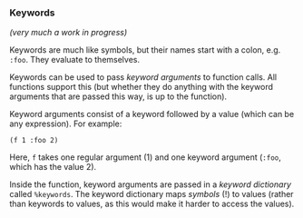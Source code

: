 ### Keywords

*(very much a work in progress)*

Keywords are much like symbols, but their names start with a colon, e.g.
`:foo`. They evaluate to themselves.

Keywords can be used to pass *keyword arguments* to function calls. All
functions support this (but whether they do anything with the keyword
arguments that are passed this way, is up to the function).

Keyword arguments consist of a keyword followed by a value (which can be any
expression). For example:

```
(f 1 :foo 2)
```

Here, `f` takes one regular argument (1) and one keyword argument (`:foo`,
which has the value 2).

Inside the function, keyword arguments are passed in a *keyword dictionary*
called `%keywords`. The keyword dictionary maps *symbols* (!) to values
(rather than keywords to values, as this would make it harder to access the
values).


